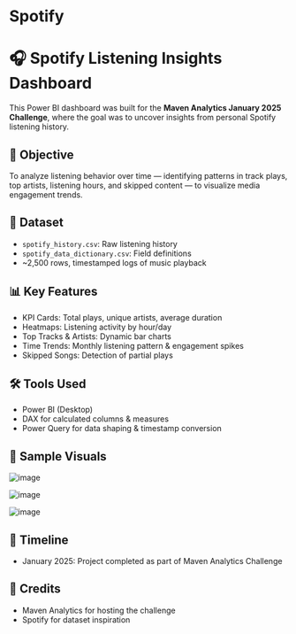 # Spotify

# 🎧 Spotify Listening Insights Dashboard

This Power BI dashboard was built for the **Maven Analytics January 2025 Challenge**, where the goal was to uncover insights from personal Spotify listening history.

## 🧠 Objective
To analyze listening behavior over time — identifying patterns in track plays, top artists, listening hours, and skipped content — to visualize media engagement trends.

## 📂 Dataset
- `spotify_history.csv`: Raw listening history
- `spotify_data_dictionary.csv`: Field definitions
- ~2,500 rows, timestamped logs of music playback

## 📊 Key Features
- KPI Cards: Total plays, unique artists, average duration
- Heatmaps: Listening activity by hour/day
- Top Tracks & Artists: Dynamic bar charts
- Time Trends: Monthly listening pattern & engagement spikes
- Skipped Songs: Detection of partial plays

## 🛠 Tools Used
- Power BI (Desktop)
- DAX for calculated columns & measures
- Power Query for data shaping & timestamp conversion

## 📸 Sample Visuals
![image](https://github.com/user-attachments/assets/81b13225-e8f8-484b-81d7-c12a6344e3ed)

![image](https://github.com/user-attachments/assets/8ef513f5-2442-4714-b0bf-19539a59e182)

![image](https://github.com/user-attachments/assets/a896e8af-51f0-4310-a218-fe127ac989e8)



## 📅 Timeline
- January 2025: Project completed as part of Maven Analytics Challenge

## 🤝 Credits
- Maven Analytics for hosting the challenge
- Spotify for dataset inspiration
